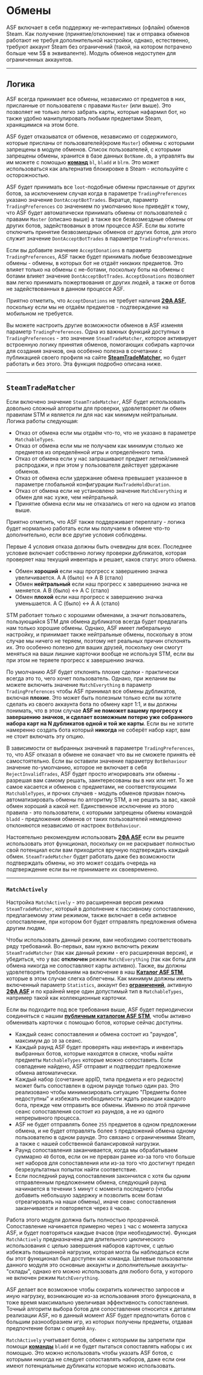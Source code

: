# Обмены

ASF включает в себя поддержку не-интерактивных (офлайн) обменов Steam. Как получение (принятие/отклонение) так и отправка обменов работают не требуя дополнительной настройки, однако, естественно, требуют аккаунт Steam без ограничений (такой, на котором потрачено больше чем 5$ в эквиваленте). Модуль обменов недоступен для ограниченных аккаунтов.

* * *

## Логика

ASF всегда принимает все обмены, независимо от предметов в них, присланные от пользователя с правами `Master` (или выше). Это позволяет не только легко забрать карты, которые нафармил бот, но также удобно манипулировать любыми предметами Steam, хранящимися на этом боте.

ASF будет отказыватся от обменов, независимо от содержимого, которые присланы от пользователей(кроме `Master`) обмены с которыми запрещены в модуле обменов. Список пользователей, с которыми запрещены обмены, хранится в базе данных `BotName.db`, а управлять вы им можете с помощью **[команд](https://github.com/JustArchiNET/ArchiSteamFarm/wiki/Commands-ru-RU)** `bl`, `bladd` и `blrm`. Это может использоваться как альтернатив блокировке в Steam - используйте с осторожностью.

ASF будет принимать все `loot`-подобные обмены присланные от других ботов, за исключением случая когда в параметре `TradingPreferences` указано значение `DontAcceptBotTrades`. Вкратце, параметр `TradingPreferences` со значением по умолчанию `None` приведёт к тому, что ASF будет автоматически принимать обмены от пользователей с правами `Master` (описано выше) а также все безвозмездные обмены от других ботов, задействованых в этом процессе ASF. Если вы хотите отключить принятие безвозмездных обменов от других ботов, для этого служит значение `DontAcceptBotTrades` в параметре `TradingPreferences`.

Если вы добавите значение `AcceptDonations` в параметр `TradingPreferences`, ASF также будет принимать любые безвозмездные обмены - обмены, в которых бот не отдаёт никаких предметов. Это влияет только на обмены с не-ботами, поскольку боты на обмены с ботами влияет значение `DontAcceptBotTrades`. `AcceptDonations` позволяет вам легко принимать пожертвования от других людей, а также от ботов не задействованных в данном процессе ASF.

Приятно отметить, что `AcceptDonations` не требует наличия **[2ФА ASF](https://github.com/JustArchiNET/ArchiSteamFarm/wiki/Two-factor-authentication-ru-RU)**, поскольку если мы не отдаём предметов - подтверждение на мобильном не требуется.

Вы можете настроить другие возможности обменов в ASF изменяя параметр `TradingPreferences`. Одна из важных функций доступных в `TradingPreferences` - это значение `SteamTradeMatcher`, которое активирует встроенную логику принятия обменов, помогающих собирать карточки для создания значков, она особенно полезна в сочетании с публикацией своего профиля на сайте **[SteamTradeMatcher](https://www.steamtradematcher.com)**, но будет работать и без этого. Эта функция подробно описана ниже.

* * *

## `SteamTradeMatcher`

Если включено значение `SteamTradeMatcher`, ASF будет использовать довольно сложный алгоритм для проверки, удовлетворяет ли обмен правилам STM и является ли для нас как минимум нейтральным. Логика работы следующая:

- Отказ от обмена если мы отдаём что-то, что не указано в параметре `MatchableTypes`.
- Отказ от обмена если мы не получаем как минимум столько же предметов из определённой игры и определённого типа.
- Отказ от обмена если у нас запрашивают предмет летней/зимней распродажи, и при этом у пользователя действует удержание обменов.
- Отказ от обмена если удержание обмена превышает указанное в параметре глобальной конфигурации `MaxTradeHoldDuration`.
- Отказ от обмена если не установлено значение `MatchEverything` и обмен для нас хуже, чем нейтральный.
- Принятие обмена если мы не отказались от него на одном из этапов выше.

Приятно отметить, что ASF также поддерживает переплату - логика будет нормально работать если мы получаем в обмене что-то дополнительно, если все другие условия соблюдены.

Первые 4 условия отказа должны быть очевидны для всех. Последнее условие включает собственно логику проверки дубликатов, которая проверяет наш текущий инвентарь и решает, каков статус этого обмена.

- Обмен **хороший** если наш прогресс к завершению значка увеличивается. A A (было) <-> A B (стало)
- Обмен **нейтральный** если наш прогресс к завершению значка не меняется. A B (было) <-> A C (стало)
- Обмен **плохой** если наш прогресс к завершению значка уменьшается. A C (было) <-> A A (стало)

STM работает только с хорошими обменами, а значит пользователь, пользующийся STM для обмена дубликатов всегда будет предлагать нам только хорошие обмены. Однако, ASF имеет либеральную настройку, и принимает также нейтральные обмены, поскольку в этом случае мы ничего не теряем, поэтому нет реальных причин отклонять их. Это особенно полезно для ваших друзей, поскольку они смогут меняться на ваши лишние карточки вообще не используя STM, если вы при этом не теряете прогресс к завершению значка.

По умолчанию ASF будет отклонять плохие сделки - практически всегда это то, чего хочет пользователь. Однако, при желании вы можете включить значение `MatchEverything` в параметр `TradingPreferences` чтобы ASF принимал все обмены дубликатов, включая **плохие**. Это может быть полезным только если вы хотите сделать из своего аккаунта бота по обмену карт 1:1, и вы должны понимать, что в этом случае **ASF не поможет вашему прогрессу к завершению значков, и сделает возможным потерю уже собранного набора карт на N дубликатов одной и той же карты**. Если вы не хотите намеренно создать бота который **никогда** не соберёт набор карт, вам не стоит включать эту опцию.

В зависимости от выбранных значений в параметре `TradingPreferences`, то, что ASF отказал в обмене не означает что вы не сможете принять её самостоятельно. Если вы оставили значение параметру `BotBehaviour` значение по-умолчанию, которое не включает в себя `RejectInvalidTrades`, ASF будет просто игнорировать эти обмены - разрешая вам самому решать, заинтересованы вы в них или нет. То же самое касается и обменов с предметами, не соответствующими `MatchableTypes`, и прочих случаев - модуль обменов призван помочь автоматизировать обмены по алгоритму STM, а не решать за вас, какой обмен хороший а какой нет. Единственное исключение из этого правила - это пользователи, с которыми запрещены обмены командой `bladd` - предложения обменов от таких пользователей немедленно отклоняются независимо от настроек `BotBehaviour`.

Настоятельно рекомендуем использовать **[2ФА ASF](https://github.com/JustArchiNET/ArchiSteamFarm/wiki/Two-factor-authentication-ru-RU)** если вы решите использовать этот функционал, поскольку он не раскрывает полностью свой потенциал если вам приходится вручную подтверждать каждый обмен. `SteamTradeMatcher` будет работать даже без возможности подтверждать обмены, но это может создать очередь на подтверждение если вы не принимаете их своевременно.

* * *

### `MatchActively`

Настройка `MatchActively` - это расширенная версия режима `SteamTradeMatcher`, который в дополнение к пассивному сопоставлению, предлагаемому этим режимом, также включает в себя активное сопоставление, при котором бот будет отправлять предложения обмена другим людям.

Чтобы использовать данный режим, вам необходимо соответствовать ряду требований. Во-первых, вам нужно включить режим `SteamTradeMatcher` (так как данный режим - его расширенная версия), и убедиться, что у вас **отключен** режим `MatchEverything` (так как боты для обмена никогда не сопоставляют карты активно). Также, вы должны удовлетворять требованиям на включение в наш **[Каталог ASF STM](https://github.com/JustArchiNET/ArchiSteamFarm/wiki/Statistics-ru-RU#user-content-Текущая-версия-политики-конфиденциальности)**, которые в этом случае слегка облегчены. Как минимум должны иметь включенный параметр `Statistics`, аккаунт без **[ограничений](https://support.steampowered.com/kb_article.php?ref=3330-IAGK-7663)**, активную **[2ФА ASF](https://github.com/JustArchiNET/ArchiSteamFarm/wiki/Two-factor-authentication-ru-RU#user-content-2ФА-asf)** и по крайней мере один допустимый тип в `MatchableTypes`, например такой как коллекционные карточки.

Если вы подходите под все требования выше, ASF будет периодически соединяться с нашим **[публичным каталогом ASF STM](github.com/JustArchiNET/ArchiSteamFarm/wiki/Statistics-ru-RU#user-content-Публичный-каталог-asf-stm)**, чтобы активно обменивать карточки с помощью ботов, которые сейчас доступны.

- Каждый сеанс сопоставления и обмена состоит из "раундов", максимум до `10` за сеанс.
- Каждый раунд ASF будет проверять наш инвентарь и инвентарь выбранных ботов, которые находятся в списке, чтобы найти предметы `MatchableTypes` которые можно сопоставить. Если совпадение найдено, ASF отправит и подтвердит предложение обмена автоматически.
- Каждый набор (сочетание appID, типа предмета и его редкости) может быть сопоставлен в одном раунде только один раз. Это реализовано чтобы минимизировать ситуацию "Предметы более недоступны" и избежать необходимости ждать реакции каждого бота, прежде чем отправить все обмены. Именно по этой причине сеанс сопоставления состоит из раундов, а не из одного непрерывного процесса.
- ASF не будет отправлять более `255` предметов в одном предложении обмена, и не будет отправлять более `5` предложений обмена одному пользователю в одном раунде. Это связано с ограничениями Steam, а также с нашей собственной балансировкой нагрузки.
- Раунд сопоставления заканчивается, когда мы обрабатываем суммарно `40` ботов, если он не прерван ранее из-за того что больше нет наборов для сопоставления или из-за того что достигнут предел безрезультатных попыток найти соответствие.
- Если последний раунд сопоставления закончился с хотя бы одним отправленным предложением обмена, следующий раунд начинается в течении `5` минут с момента последнего (чтобы добавить небольшую задержку и позволить всем ботам отреагировать на наши обмены), иначе сеанс сопоставления заканчивается и повторяется через `8` часов.

Работа этого модуля должна быть полностью прозрачной. Сопоставление начинается примерно через `1` час с момента запуска ASF, и будет повторяться каждые `8`часов (при необходимости). Функция `MatchActively` предназначена для длительного циклического использования с целью завершения наборов карточек, с целью избежать повышенной нагрузки, которая могла бы наблюдаться если бы этот функционал был доступен как команда. Целевые пользователи данного модуля это основные аккаунты и дополнительные аккаунты-"склады", однако его можно использовать для любого бота, у которого не включен режим `MatchEverything`.

ASF делает все возможное чтобы сократить количество запросов и иную нагрузку, возникающие из-за использования этого функционала, в тоже время максимально увеличивая эффективность сопоставления. Точный алгоритм выбора ботов для сопоставления относится к деталям реализации ASF, но в данный момент ASF будет предпочитать ботов с большим разнообразием игр, из которых получены предметы, отдавая предпочтение ботам с опцией `Any`.

`MatchActively` учитывает ботов, обмен с которыми вы запретили при помощи **[команды](https://github.com/JustArchiNET/ArchiSteamFarm/wiki/Commands-ru-RU)** `bladd` и не будет пытаться сопоставлять наборы с их помощью. Это можно использовать чтобы указать ASF ботов, с которыми никогда не следует сопоставлять наборов, даже если они имеют потенциальные дубликаты которые можно использовать.